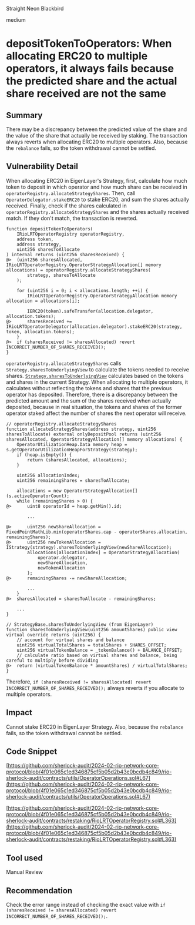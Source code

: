 Straight Neon Blackbird

medium

# depositTokenToOperators: When allocating ERC20 to multiple operators, it always fails because the predicted share and the actual share received are not the same

## Summary

There may be a discrepancy between the predicted value of the share and the value of the share that actually be received by staking. The transaction always reverts when allocating ERC20 to multiple operators. Also, because the `rebalance` fails, so the token withdrawal cannot be settled. 

## Vulnerability Detail

When allocating ERC20 in EigenLayer's Strategy, first, calculate how much token to deposit in which operator and how much share can be received in `operatorRegistry.allocateStrategyShares`. Then, call `OperatorDelegator.stakeERC20` to stake ERC20, and sum the shares actually received. Finally, check if the shares calculated in `operatorRegistry.allocateStrategyShares` and the shares actually received match. If they don't match, the transaction is reverted.

```solidity
function depositTokenToOperators(
    IRioLRTOperatorRegistry operatorRegistry,
    address token,
    address strategy,
    uint256 sharesToAllocate
) internal returns (uint256 sharesReceived) {
@>  (uint256 sharesAllocated, IRioLRTOperatorRegistry.OperatorStrategyAllocation[] memory  allocations) = operatorRegistry.allocateStrategyShares(
        strategy, sharesToAllocate
    );

    for (uint256 i = 0; i < allocations.length; ++i) {
        IRioLRTOperatorRegistry.OperatorStrategyAllocation memory allocation = allocations[i];

        IERC20(token).safeTransfer(allocation.delegator, allocation.tokens);
@>      sharesReceived += IRioLRTOperatorDelegator(allocation.delegator).stakeERC20(strategy, token, allocation.tokens);
    }
@>  if (sharesReceived != sharesAllocated) revert INCORRECT_NUMBER_OF_SHARES_RECEIVED();
}
```

`operatorRegistry.allocateStrategyShares` calls `Strategy.sharesToUnderlyingView` to calculate the tokens needed to receive shares. [`Strategy.sharesToUnderlyingView`](https://github.com/Layr-Labs/eigenlayer-contracts/blob/1d926f25f3bd401c4d6552f43aa561782982cb00/src/contracts/strategies/StrategyBase.sol#L200) calculates based on the tokens and shares in the current Strategy. When allocating to multiple operators, it calculates without reflecting the tokens and shares that the previous operator has deposited. Therefore, there is a discrepancy between the predicted amount and the sum of the shares received when actually deposited, because in real situation, the tokens and shares of the former operator staked affect the number of shares the next operator will receive.

```solidity
// operatorRegistry.allocateStrategyShares
function allocateStrategyShares(address strategy, uint256 sharesToAllocate) external onlyDepositPool returns (uint256 sharesAllocated, OperatorStrategyAllocation[] memory allocations) {
    OperatorUtilizationHeap.Data memory heap = s.getOperatorUtilizationHeapForStrategy(strategy);
    if (heap.isEmpty()) {
        return (sharesAllocated, allocations);
    }

    uint256 allocationIndex;
    uint256 remainingShares = sharesToAllocate;

    allocations = new OperatorStrategyAllocation[](s.activeOperatorCount);
    while (remainingShares > 0) {
@>      uint8 operatorId = heap.getMin().id;

        ...

@>      uint256 newShareAllocation = FixedPointMathLib.min(operatorShares.cap - operatorShares.allocation, remainingShares);
@>      uint256 newTokenAllocation = IStrategy(strategy).sharesToUnderlyingView(newShareAllocation);
        allocations[allocationIndex] = OperatorStrategyAllocation(
            operator.delegator,
            newShareAllocation,
            newTokenAllocation
        );
@>      remainingShares -= newShareAllocation;

        ...
    }
@>  sharesAllocated = sharesToAllocate - remainingShares;

    ...
}

// StrategyBase.sharesToUnderlyingView (from EigenLayer)
function sharesToUnderlyingView(uint256 amountShares) public view virtual override returns (uint256) {
    // account for virtual shares and balance
    uint256 virtualTotalShares = totalShares + SHARES_OFFSET;
    uint256 virtualTokenBalance = _tokenBalance() + BALANCE_OFFSET;
    // calculate ratio based on virtual shares and balance, being careful to multiply before dividing
@>  return (virtualTokenBalance * amountShares) / virtualTotalShares;
}

```

Therefore, `if (sharesReceived != sharesAllocated) revert INCORRECT_NUMBER_OF_SHARES_RECEIVED();` always reverts if you allocate to multiple operators.

## Impact

Cannot stake ERC20 in EigenLayer Strategy. Also, because the `rebalance` fails, so the token withdrawal cannot be settled. 

## Code Snippet

[https://github.com/sherlock-audit/2024-02-rio-network-core-protocol/blob/4f01e065c1ed346875cf5b05d2b43e0bcdb4c849/rio-sherlock-audit/contracts/utils/OperatorOperations.sol#L67](https://github.com/sherlock-audit/2024-02-rio-network-core-protocol/blob/4f01e065c1ed346875cf5b05d2b43e0bcdb4c849/rio-sherlock-audit/contracts/utils/OperatorOperations.sol#L67)

[https://github.com/sherlock-audit/2024-02-rio-network-core-protocol/blob/4f01e065c1ed346875cf5b05d2b43e0bcdb4c849/rio-sherlock-audit/contracts/restaking/RioLRTOperatorRegistry.sol#L363](https://github.com/sherlock-audit/2024-02-rio-network-core-protocol/blob/4f01e065c1ed346875cf5b05d2b43e0bcdb4c849/rio-sherlock-audit/contracts/restaking/RioLRTOperatorRegistry.sol#L363)

## Tool used

Manual Review

## Recommendation

Check the error range instead of checking the exact value with `if (sharesReceived != sharesAllocated) revert INCORRECT_NUMBER_OF_SHARES_RECEIVED();`.